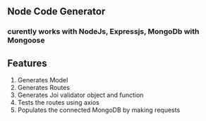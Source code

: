 ## Node Code Generator
### curently works with NodeJs, Expressjs, MongoDb with Mongoose

## Features
<ol>
  <li> Generates Model </li>
  <li> Generates Routes </li>
  <li> Generates Joi validator object and function </li>
  <li> Tests the routes using axios </li>
  <li> Populates the connected MongoDB by making requests </li>
<ol>
